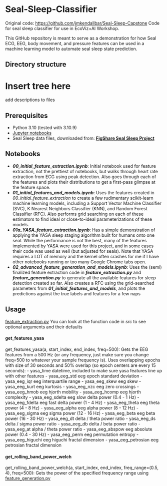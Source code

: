 # Seal-Sleep-Classifier
Original code: https://github.com/jmkendallbar/Seal-Sleep-Capstone
Code for seal sleep classifier for use in EcoViz+AI Workshop.

This GitHub repository is meant to serve as a demonstration for how Seal ECG, EEG, body movement, and pressure features can be used in a machine learning model to automate seal sleep state prediction.

## Directory structure

# **Insert tree here**
add descriptions to files

## Prerequisites
- Python 3.10 (tested with 3.10.9)
- [Jupyter notebooks](https://jupyter.org/install)
- Seal Sleep data files, downloaded from: [**FigShare Seal Sleep Project**](https://figshare.com/account/projects/199498/articles/25464379)

## Notebooks
- ***00_initial_feature_extraction.ipynb***: Initial notebook used for feature extraction, not the prettiest of notebooks, but walks through heart rate extraction from ECG using peak detection. Also goes through each of the features and plots their distributions to get a first-pass glimpse at the feature space.
- ***01_initial_features_and_models.ipynb***: Uses the features created in *00_initial_feature_extraction* to create a few rudimentary scikit-learn machine learning models, including a Support Vector Machine Classifier (SVC), K Nearest Neighbors Classifier (KNN), and Random Forest Classifier (RFC). Also performs grid searching on each of these estimators to find ideal or close-to-ideal parameterizations of these models.
- ***01a_YASA_feature_extraction.ipynb***: Has a simple demonstration of applying the YASA sleep staging algorithm built for humans onto one seal. While the performance is not the best, many of the features implemented by YASA were used for this project, and in some cases their code was used as well (but adjusted for seals). Note that YASA requires a LOT of memory and the kernel often crashes for me if I have other notebooks running or too many Google Chrome tabs open.
- ***02_advanced_feature_generation_and_models.ipynb***: Uses the (semi) finalized feature extraction code in ***feature_extraction.py*** and ***feature_generation.py*** to generate all the available features for sleep detection created so far. Also creates a RFC using the grid-searched parameters from ***01_initial_features_and_models***, and plots the predictions against the true labels and features for a few naps

## Usage
<ins>feature_extraction.py</ins>
You can look at the function code in *src* to see optional arguments and their defaults

#### get_features_yasa
get_features_yasa(a, start_index, end_index, freq=500): Gets the EEG features from a 500 Hz (or any frequency, just make sure you change freq=500 to whatever your sample frequency is). Uses overlapping epochs with size of 30 seconds and 50% overlap (so epoch centers are every 15 seconds):
    - yasa_time                 datetime, included to make sure yasa features line up with other features
    - yasa_eeg_std              eeg epoch standard deviation
    - yasa_eeg_iqr              eeg interquartile range
    - yasa_eeg_skew             eeg skew
    - yasa_eeg_kurt             eeg kurtosis
    - yasa_eeg_nzc              eeg zero crossings
    - yasa_eeg_hmob             eeg hjorth mobility
    - yasa_eeg_hcomp            eeg hjorth complexity
    - yasa_eeg_sdelta           eeg slow delta power (0.4 - 1 Hz)
    - yasa_eeg_fdelta           eeg fast delta power (1 - 4 Hz)
    - yasa_eeg_theta            eeg theta power (4 - 8 Hz)
    - yasa_eeg_alpha            eeg alpha power (8 - 12 Hz)
    - yasa_eeg_sigma            eeg sigma power (12 - 16 Hz)
    - yasa_eeg_beta             eeg beta power (16 - 30 Hz)
    - yasa_eeg_dt               delta / theta power ratio
    - yasa_eeg_ds               delta / sigma power ratio
    - yasa_eeg_db               delta / beta power ratio
    - yasa_eeg_at               alpha / theta power ratio
    - yasa_eeg_abspow           eeg absolute power (0.4 - 30 Hz)
    - yasa_eeg_perm             eeg permutation entropy
    - yasa_eeg_higuchi          eeg higuchi fractal dimension
    - yasa_eeg_petrosian        eeg petrosian fractal dimension

#### get_rolling_band_power_welch
get_rolling_band_power_welch(a, start_index, end_index, freq_range=(0.5, 4), freq=500): Gets the power of the specified frequency range using 
<ins>feature_generation.py</ins>
